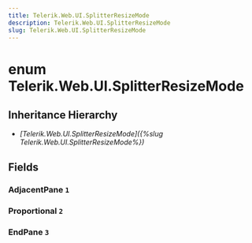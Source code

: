 ```yaml
---
title: Telerik.Web.UI.SplitterResizeMode
description: Telerik.Web.UI.SplitterResizeMode
slug: Telerik.Web.UI.SplitterResizeMode
---
```


# enum Telerik.Web.UI.SplitterResizeMode

## Inheritance Hierarchy

* *[Telerik.Web.UI.SplitterResizeMode]({%slug Telerik.Web.UI.SplitterResizeMode%})*

## Fields

### AdjacentPane `1`

### Proportional `2`

### EndPane `3`


